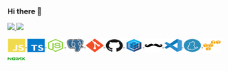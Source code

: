 ### Hi there 👋

<div>
  <a href="https://github.com/gpmarchi">
    <img height="180em" src="https://github-readme-stats.vercel.app/api?username=gpmarchi&show_icons=true&theme=dracula&include_all_commits=true&count_private=true"/>
    <img height="180em" src="https://github-readme-stats.vercel.app/api/top-langs/?username=gpmarchi&layout=compact&theme=dracula"/>
  </a>
</div>

<br>

<div style="display: inline_block">
  <a href="#">
    <img align="center" alt="js" height="30" width="40" src="https://raw.githubusercontent.com/devicons/devicon/master/icons/javascript/javascript-plain.svg">
  </a>
  <a href="#">
    <img align="center" alt="ts" height="30" width="40" src="https://raw.githubusercontent.com/devicons/devicon/master/icons/typescript/typescript-plain.svg">
  </a>
  <a href="#">
    <img align="center" alt="node" height="30" width="40" src="https://raw.githubusercontent.com/devicons/devicon/master/icons/nodejs/nodejs-original.svg">
  </a>
  <a href="#">
    <img align="center" alt="postgres" height="30" width="40" src="https://raw.githubusercontent.com/devicons/devicon/master/icons/postgresql/postgresql-original.svg">
  </a>
  <a href="#">
    <img align="center" alt="git" height="30" width="40" src="https://raw.githubusercontent.com/devicons/devicon/master/icons/git/git-original.svg">
  </a>
  <a href="#">
    <img align="center" alt="github" height="30" width="40" src="https://raw.githubusercontent.com/devicons/devicon/master/icons/github/github-original.svg">
  </a>
  <a href="#">
    <img align="center" alt="sequelize" height="30" width="40" src="https://raw.githubusercontent.com/devicons/devicon/master/icons/sequelize/sequelize-original.svg">
  </a>
  <a href="#">
    <img align="center" alt="handlebars" height="30" width="40" src="https://github.com/devicons/devicon/blob/master/icons/handlebars/handlebars-original.svg">
  </a>
  <a href="#">
    <img align="center" alt="vscode" height="30" width="40" src="https://raw.githubusercontent.com/devicons/devicon/master/icons/vscode/vscode-original.svg">
  </a>
  <a href="#">
    <img align="center" alt="yarn" height="30" width="40" src="https://raw.githubusercontent.com/devicons/devicon/master/icons/yarn/yarn-original.svg">
  </a>
  <a href="#">
    <img align="center" alt="aws" height="30" width="40" src="https://raw.githubusercontent.com/devicons/devicon/master/icons/amazonwebservices/amazonwebservices-original.svg">
  </a>
  <a href="#">
    <img align="center" alt="nginx" height="30" width="40" src="https://raw.githubusercontent.com/devicons/devicon/master/icons/nginx/nginx-original.svg">
  </a>
</div>

##
